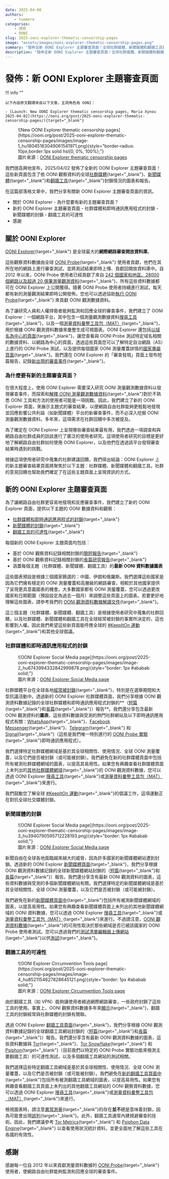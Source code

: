```yaml
---
date: 2025-04-08
authors:
    - toomore
categories:
    - 技術
    - OONI
slug: 2025-ooni-explorer-thematic-censorship-pages
image: "assets/images/ooni-explorer-thematic-censorship-pages.png"
summary: "發佈全新 OONI Explorer 主題審查頁面！全球社群媒體、新聞媒體和翻牆工具封鎖情況的圖表和報告"
description: "發佈全新 OONI Explorer 主題審查頁面！全球社群媒體、新聞媒體和翻牆工具封鎖情況的圖表和報告"
---
```


# 發佈：新 OONI Explorer 主題審查頁面

!!! info ""

    以下內容原文翻譯來自以下文章，主詞角色為 OONI：

    - [Launch: New OONI Explorer thematic censorship pages, Maria Xynou 2025-04-02](https://ooni.org/post/2025-ooni-explorer-thematic-censorship-pages/){target="_blank"}

<figure markdown="span">
  ![New OONI Explorer thematic censorship pages](https://ooni.org/post/2025-ooni-explorer-thematic-censorship-pages/images/image-1_hu18045183049061541971.png){style="border-radius: 10px;border:1px solid hsl(0, 0%, 100%);"}
  <figcaption>圖片來源：<a target="_blank" href="https://explorer.ooni.org/social-media">OONI Explorer thematic censorship pages</a></figcaption>
</figure>

我們很高興地宣布，2025/04/02 發佈了全新的 OONI Explorer 主題審查頁面！這些新頁面包含了依 OONI 觀察資料的全球[社群媒體](https://explorer.ooni.org/social-media){target="_blank"}、[新聞媒體](https://explorer.ooni.org/news-media){target="_blank"}和[翻牆工具](https://explorer.ooni.org/circumvention){target="_blank"}封鎖情況的圖表和報告。

在這篇部落格文章中，我們分享有關新 OONI Explorer 主題審查頁面的資訊。

- 關於 OONI Explorer
      - 為什麼要有新的主題審查頁面？
- 新的 OONI Explorer 主題審查頁面
      - 社群媒體和即時通訊應用程式的封鎖
      - 新聞媒體的封鎖
      - 翻牆工具的可達性
- 感謝

<!-- more -->

## 關於 OONI Explorer

[OONI Explorer](https://explorer.ooni.org/){target="_blank"} 是全球最大的**網際網路審查開放資料庫**。

這些觀察資料數據由全球 [OONI Probe](https://ooni.org/install/){target="_blank"} 使用者貢獻，他們在其所在地的網路上進行審查測試，並將測試結果即時上傳、貢獻回開放資料庫中。自 2012 年以來，OONI Probe 使用者已經貢獻了來自 [242 個國家和地區、28000 個網路以及超過 20 億筆測量觀測資料](https://explorer.ooni.org/){target="_blank"}，所有這些資料數據都可在 OONI Explorer 上公開獲得。隨著 OONI Probe 使用者持續進行測試，每天都有新的測量觀測結果即時公開發佈。您也可以透過協助[執行 OONI Probe](https://ooni.org/install/){target="_blank"} 來貢獻 OONI 觀測數據資料。

為了讓研究人員和人權捍衛者能夠監測和回應全球的審查事件，我們建立了 OONI Explorer：一個網路平台，其中包含一個測量觀測數據資料[搜尋工具](https://explorer.ooni.org/search){target="_blank"}，以及一個[測量資料彙整工具包（MAT）](https://explorer.ooni.org/chart/mat){target="_blank"}，用於根據 OONI 觀測資料數據來彙整生成可視圖表。OONI Explorer 還包括[以域名為中心的頁面](https://explorer.ooni.org/domains){target="_blank"}，讓您查看與 OONI Probe 測試特定域名相關的數據資料、以網路為中心的頁面，透過這些頁面您可以了解特定自治網路（AS）上進行的 OONI Probe 測試，以及提供每個國家 OONI 測量覆蓋詳情的[國家專屬頁面](https://explorer.ooni.org/countries){target="_blank"}。我們還在 OONI Explorer 的「審查發現」頁面上發布短篇報告，記錄[新出現的審查事件](https://explorer.ooni.org/findings){target="_blank"}。

### 為什麼要有新的主題審查頁面？

在很大程度上，使用 OONI Explorer 需要深入研究 OONI 測量觀測數據資料以發現審查事件，而探索和[解釋 OONI 測量觀測數據資料](https://ooni.org/support/interpreting-ooni-data/){target="_blank"}對於不熟悉 OONI 工具和方法的使用者可能是一項挑戰。因此，我們建立了新的 OONI Explorer 頁面，來展示主題式的審查結果，以便網路自由社群能夠更輕鬆地發現並回應影響公共利益（如新聞媒體）平台的新審查事件，而不必深入挖掘 OONI 測量觀測數據資料。多年來，這項需求在社群回饋中多次被提及。

為了確定在 OONI Explorer 上呈現哪些審查結果最有用，我們透過一項調查和與網路自由社群成員的訪談進行了廣泛的使用者研究。這項使用者研究的目標是更好地了解網路自由社群如何使用 OONI Explorer，以及他們在透過該平台發現審查結果時遇到的挑戰。

根據這項使用者研究中蒐集的社群建議回饋，我們得出結論：OONI Explorer 上的新主題審查結果頁面將聚焦於以下主題：社群媒體、新聞媒體和翻牆工具。社群的意見回饋也幫助我們確定了在這些主題頁面上呈現資訊的方式。

## 新的 OONI Explorer 主題審查頁面

為了讓網路自由社群更容易地發現和反應審查事件，我們建立了新的 OONI Explorer 頁面，提供以下主題的 OONI 數據資料和觀察：

- [社群媒體和即時通訊應用程式的封鎖](https://explorer.ooni.org/social-media){target="_blank"}
- [新聞媒體的封鎖](https://explorer.ooni.org/news-media){target="_blank"}
- [翻牆工具的可達性](https://explorer.ooni.org/circumvention){target="_blank"}

每個新的 OONI Explorer 主題頁面均包括：

- 基於 OONI 觀察資料記錄相關封鎖的[簡短報告](https://explorer.ooni.org/findings){target="_blank"}
- 基於 OONI 觀察資料記錄相關封鎖的[長篇研究報告](https://ooni.org/reports/){target="_blank"}
- 涵蓋每個主題（社群媒體、新聞媒體、翻牆工具）的**最新 OONI 資料數據圖表**

這些圖表預設是根據三個國家篩選的：中國、伊朗和俄羅斯。我們選擇這些國家是因為它們擁有穩定的 OONI 測量覆蓋和高層級的網路審查，相較於其他國家提供了呈現更具意義圖表的機會。大多數國家都有 OONI 測量覆蓋，您可以透過更改國家和日期範圍（預設設定為過去一個月）來調整這些頁面上的圖表。若要更好地理解這些圖表，請參考我們的 [OONI 觀測資料數據解讀文件](https://ooni.org/support/interpreting-ooni-data/){target="_blank"}。

這三個主題（社群媒體、新聞媒體、翻牆工具）是根據使用者研究中蒐集的社群回饋，以及社群媒體、新聞媒體和翻牆工具在全球經常被封鎖的事實所決定的，這也影響到人權。因此我們希望這些新頁面能呼應全球的 [#KeepItOn 運動](https://www.accessnow.org/campaign/keepiton/){target="_blank"}和其他全球倡議。

### 社群媒體和即時通訊應用程式的封鎖

<figure markdown="span">
  ![OONI Explorer Social Media page](https://ooni.org/post/2025-ooni-explorer-thematic-censorship-pages/images/image-2_hu6743994332842999878.png){style="border: 1px #ababab solid;"}
  <figcaption>圖片來源：<a target="_blank" href="https://explorer.ooni.org/social-media">OONI Explorer Social Media page</a></figcaption>
</figure>

社群媒體平台在全球各地[經常被封鎖](https://ooni.org/documents/2022-ooni-submission-ohchr-report-internet-shutdowns.pdf){target="_blank"}，特別是在選舉期間和大型抗議活動中。透過新的 OONI Explorer 社群媒體頁面，我們分享根據 OONI 觀測資料數據記錄的全球社群媒體和即時通訊應用程式封鎖的**（[短篇](https://explorer.ooni.org/findings?theme=social_media){target="_blank"}和[長篇](https://ooni.org/reports/social-media-im){target="_blank"}）報告**。我們還分享包含最新 OONI 觀測資料的**圖表**，這些資料數據與受測的熱門社群網站及以下即時通訊應用程式有關：[WhatsApp](https://ooni.org/nettest/whatsapp/){target="_blank"}、[Facebook Messenger](https://ooni.org/nettest/facebook-messenger/){target="_blank"}、[Telegram](https://ooni.org/nettest/telegram/){target="_blank"} 和 [Signal](https://ooni.org/nettest/signal/){target="_blank"}（這些是我們唯一特別進行的 [OONI Probe 實驗](https://ooni.org/nettest/){target="_blank"}即時通訊應用程式）。

我們選擇特定社群媒體網域是基於其全球相關性、使用情況、全球 OONI 測量覆蓋，以及它們是否被封鎖（或可能被封鎖）。我們避免在新的社群媒體頁面中包括所有被測社群媒體網域的圖表，以提高其易用性。如果您有興趣查看社群媒體頁面上未列出的[其他社群媒體網域](https://explorer.ooni.org/social-media){target="_blank"}的 OONI 觀測資料數據，您可以透過 OONI Explorer [搜尋工具](https://explorer.ooni.org/search){target="_blank"}或[測量資料彙整工具包（MAT）](https://explorer.ooni.org/chart/mat){target="_blank"}來進行。

我們鼓勵您了解全球 [#KeepItOn 運動](https://www.accessnow.org/campaign/keepiton/){target="_blank"}的倡議工作，這項運動正在對抗全球社交媒體封鎖。

### 新聞媒體的封鎖

<figure markdown="span">
  ![OONI Explorer Social Media page](https://ooni.org/post/2025-ooni-explorer-thematic-censorship-pages/images/image-3_hu3940790595712228193.png){style="border: 1px #ababab solid;"}
  <figcaption>圖片來源：<a target="_blank" href="https://explorer.ooni.org/social-media">OONI Explorer Social Media page</a></figcaption>
</figure>

新聞自由在全球各地面臨越來越大的威脅，因為許多國家的新聞媒體網站遭到封鎖。透過新的 OONI Explorer [新聞媒體頁面](https://explorer.ooni.org/news-media){target="_blank"}，我們分享根據 OONI 觀測資料數據記錄的全球新聞媒體網站封鎖的（[短篇](https://explorer.ooni.org/findings?theme=news_media){target="_blank"}和[長篇](https://ooni.org/reports/news-media){target="_blank"}）報告。我們還分享含有最新 OONI 觀測資料的圖表，這些資料數據與受測的多個新聞媒體網站有關。我們選擇特定的新聞媒體網域是基於其全球相關性、全球 OONI 測量覆蓋，以及它們是否被封鎖（或可能被封鎖）。

我們避免在新的[新聞媒體頁面中](https://explorer.ooni.org/news-media){target="_blank"}包括所有被測新聞媒體網域的圖表，以提高易用性。如果您有興趣查看新聞媒體頁面上未列出的其他新聞媒體網域的 OONI 資料數據，您可以透過 OONI Explorer [搜尋工具](https://explorer.ooni.org/search){target="_blank"}或[測量資料彙整工具包（MAT）](https://explorer.ooni.org/chart/mat){target="_blank"}來進行。不過請注意，[OONI 觀測資料數據](https://ooni.org/data/){target="_blank"}的可用性取決於那些網域是否已被該國家的 OONI Probe 使用者測試。您可以透過我們的[測試清單編輯器上傳網站](https://ooni.org/support/test-lists-editor){target="_blank"}以供[測試](https://test-lists.ooni.org/login){target="_blank"}。

### 翻牆工具的可達性

<figure markdown="span">
  ![OONI Explorer Circumvention Tools page](https://ooni.org/post/2025-ooni-explorer-thematic-censorship-pages/images/image-4_hu8521154627828645121.png){style="border: 1px #ababab solid;"}
  <figcaption>圖片來源：<a target="_blank" href="https://explorer.ooni.org/circumvention">OONI Explorer Circumvention Tools page</a></figcaption>
</figure>

由於翻牆工具（如 VPN）能夠讓使用者繞過網際網路審查，一些政府封鎖了這些工具的使用。事實上，OONI 觀察資料數據多年來[顯示](https://ooni.org/reports/){target="_blank"}，翻牆工具的封鎖經常與社群媒體的封鎖有關聯。

透過 OONI Explorer [翻牆工具頁面](https://explorer.ooni.org/circumvention){target="_blank"}，我們分享根據 OONI 觀測資料數據記錄的全球翻牆工具網站封鎖的（[短篇](https://explorer.ooni.org/findings?theme=circumvention){target="_blank"}和[長篇](https://ooni.org/reports/circumvention){target="_blank"}）報告。我們還分享含有最新 OONI 觀測資料數據的圖表，這些資料數據與 [Tor](https://ooni.org/nettest/tor/){target="_blank"}、[Tor Snowflake](https://ooni.org/nettest/tor-snowflake/){target="_blank"} 和 [Psiphon](https://ooni.org/nettest/psiphon/){target="_blank"}（目前我們以特定的 OONI Probe 實驗功能來檢測主要翻牆工具）的可達性測試，以及多個翻牆工具網站的測試相關。

我們選擇這些特定翻牆工具網域是基於其全球相關性、使用情況、全球 OONI 測量覆蓋，以及它們是否被封鎖（或可能被封鎖）。我們避免在[新的翻牆工具頁面中](https://explorer.ooni.org/circumvention){target="_blank"}包括所有被測翻牆工具網域的圖表，以提高易用性。如果您有興趣查看翻牆工具頁面上未列出的其他翻牆工具網站的 OONI 觀察資料數據，您可以透過 OONI Explorer [搜尋工具](https://explorer.ooni.org/search){target="_blank"}或[測量資料彙整工具包（MAT）](https://explorer.ooni.org/chart/mat){target="_blank"}來進行。

檢視圖表時，請注意[異常測量](https://ooni.org/support/interpreting-ooni-data/#anomalous-measurements){target="_blank"}的存在**並不**總是意味着封鎖，因為可能會出現[誤判](https://ooni.org/support/interpreting-ooni-data/#false-positives){target="_blank"}。此外，翻牆工具通常內建規避審查的技術。因此，我們建議參考 [Tor Metrics](https://metrics.torproject.org/){target="_blank"} 和 [Psiphon Data Engine](https://psix.ca/){target="_blank"} 以查看使用狀況統計資料，並更全面地了解這些工具在各國的有效性。

## 感謝

感謝每一位自 2012 年以來貢獻測量資料數據的 [OONI Probe](https://ooni.org/install/){target="_blank"} 使用者，使網路自由社群能夠監測和回應全球的審查事件。
